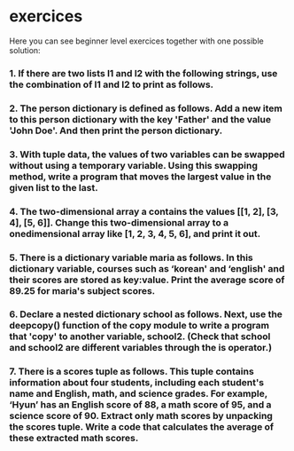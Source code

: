 # exercices
Here you can see beginner level exercices together with one possible solution:
### 1. If there are two lists l1 and l2 with the following strings, use the combination of l1 and l2 to print as follows.
### 2. The person dictionary is defined as follows. Add a new item to this person dictionary with the key 'Father' and the value 'John Doe'. And then print the person dictionary.
### 3. With tuple data, the values of two variables can be swapped without using a temporary variable. Using this swapping method, write a program that moves the largest value in the given list to the last.
### 4. The two-dimensional array a contains the values [[1, 2], [3, 4], [5, 6]]. Change this two-dimensional array to a onedimensional array like [1, 2, 3, 4, 5, 6], and print it out.
### 5. There is a dictionary variable maria as follows. In this dictionary variable, courses such as ‘korean' and ‘english' and their scores are stored as key:value. Print the average score of 89.25 for maria's subject scores.
### 6. Declare a nested dictionary school as follows. Next, use the deepcopy() function of the copy module to write a program that 'copy' to another variable, school2. (Check that school and school2 are different variables through the is operator.)
### 7. There is a scores tuple as follows. This tuple contains information about four students, including each student's name and English, math, and science grades. For example, ‘Hyun’ has an English score of 88, a math score of 95, and a science score of 90. Extract only math scores by unpacking the scores tuple. Write a code that calculates the average of these extracted math scores.
